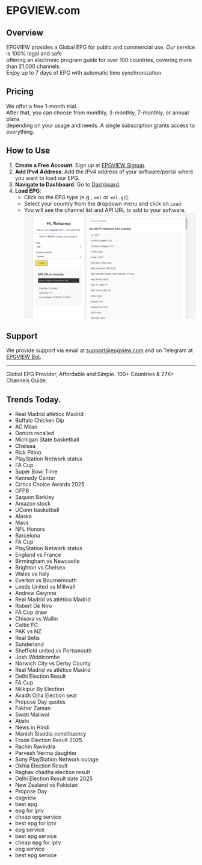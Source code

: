 # EPGVIEW.com



## Overview
EPGVIEW provides a Global EPG for public and commercial use. Our service is 100% legal and safe\
offering an electronic program guide for over 100 countries, covering more than 21,000 channels.\
Enjoy up to 7 days of EPG with automatic time synchronization.

## Pricing
We offer a free 1-month trial. \
After that, you can choose from monthly, 3-monthly, 7-monthly, or annual plans \
depending on your usage and needs. A single subscription grants access to everything.

## How to Use
1. **Create a Free Account**: Sign up at [EPGVIEW Signup](https://epgview.com/signup.php).
2. **Add IPv4 Address**: Add the IPv4 address of your software/portal where you want to load our EPG.
3. **Navigate to Dashboard**: Go to [Dashboard](https://epgview.com/dashboard.php).
4. **Load EPG**:
   - Click on the EPG type (e.g., `xml` or `xml.gz`).
   - Select your country from the dropdown menu and click on `Load`.
   - You will see the channel list and API URL to add to your software.
![EPGVIEW](img/dashboard.png)
## Support
We provide support via email at [support@epgview.com](mailto:support@epgview.com) and on Telegram at [EPGVIEW Bot](https://t.me/epgview_bot).

---

Global EPG Provider, Affordable and Simple. 100+ Countries & 27K+ Channels Guide.

## Trends Today.

- Real Madrid  atlético Madrid
- Buffalo Chicken Dip
- AC Milan
- Donuts recalled
- Michigan State basketball
- Chelsea
- Rick Pitino
- PlayStation Network status
- FA Cup
- Super Bowl Time
- Kennedy Center
- Critics Choice Awards 2025
- CFPB
- Saquon Barkley
- Amazon stock
- UConn basketball
- Alaska
- Mavs
- NFL Honors
- Barcelona
- FA Cup
- PlayStation Network status
- England vs France
- Birmingham vs Newcastle
- Brighton vs Chelsea
- Wales vs Italy
- Everton vs Bournemouth
- Leeds United vs Millwall
- Andrew Gwynne
- Real Madrid vs atlético Madrid
- Robert De Niro
- FA Cup draw
- Chisora vs Wallin
- Celtic FC
- PAK vs NZ
- Real Betis
- Sunderland
- Sheffield united vs Portsmouth
- Josh Widdicombe
- Norwich City vs Derby County
- Real Madrid vs atlético Madrid
- Delhi Election Result
- FA Cup
- Milkipur By Election
- Avadh Ojha Election seat
- Propose Day quotes
- Fakhar Zaman
- Swati Maliwal
- Atishi
- News in Hindi
- Manish Sisodia constituency
- Erode Election Result 2025
- Rachin Ravindra
- Parvesh Verma daughter
- Sony PlayStation Network outage
- Okhla Election Result
- Raghav chadha election result
- Delhi Election Result date 2025
- New Zealand vs Pakistan
- Propose Day
- epgview
- best epg
- epg for iptv
- cheap epg service
- best epg for iptv
- epg service
- best epg service
- cheap epg for iptv
- epg service
- best epg service
